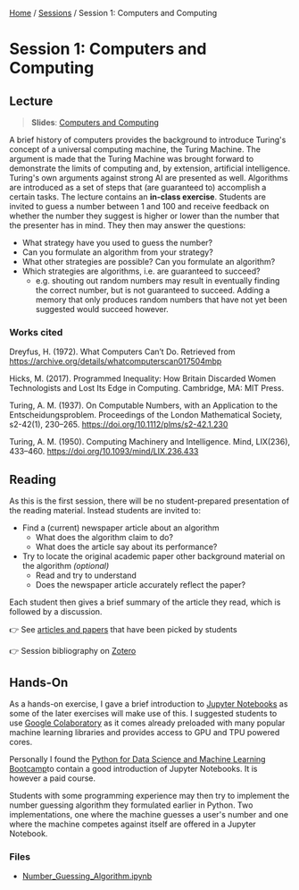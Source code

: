 [Home](../../README.md) / [Sessions](../README.md) / Session 1: Computers and Computing

# Session 1: Computers and Computing

## Lecture

> **Slides**: [Computers and Computing](lecture/slides_computers_and_computing.md)

A brief history of computers provides the background to introduce Turing's concept of a universal computing machine, the Turing Machine. The argument is made that the Turing Machine was brought forward to demonstrate the limits of computing and, by extension, artificial intelligence. Turing's own arguments against strong AI are presented as well.
Algorithms are introduced as a set of steps that (are guaranteed to) accomplish a certain tasks.
The lecture contains an **in-class exercise**. Students are invited to guess a number between 1 and 100 and receive feedback on whether the number they suggest is higher or lower than the number that the presenter has in mind. They then may answer the questions:
- What strategy have you used to guess the number?
- Can you formulate an algorithm from your strategy?
- What other strategies are possible? Can you formulate an algorithm?
- Which strategies are algorithms, i.e. are guaranteed to succeed?
	- e.g. shouting out random numbers may result in eventually finding the correct number, but is not guaranteed to succeed. Adding a memory that only produces random numbers that have not yet been suggested would succeed however.


### Works cited

Dreyfus, H. (1972). What Computers Can’t Do. Retrieved from https://archive.org/details/whatcomputerscan017504mbp

Hicks, M. (2017). Programmed Inequality: How Britain Discarded Women Technologists and Lost Its Edge in Computing. Cambridge, MA: MIT Press.

Turing, A. M. (1937). On Computable Numbers, with an Application to the Entscheidungsproblem. Proceedings of the London Mathematical Society, s2-42(1), 230–265. https://doi.org/10.1112/plms/s2-42.1.230

Turing, A. M. (1950). Computing Machinery and Intelligence. Mind, LIX(236), 433–460. https://doi.org/10.1093/mind/LIX.236.433

## Reading

As this is the first session, there will be no student-prepared presentation of the reading material. Instead students are invited to:
- Find a (current) newspaper article about an algorithm
	- What does the algorithm claim to do?
	- What does the article say about its performance?
- Try to locate the original academic paper other background material on the algorithm _(optional)_ 
	- Read and try to understand
	- Does the newspaper article accurately reflect the paper?

Each student then gives a brief summary of the article they read, which is followed by a discussion.

:point_right: See [articles and papers](reading/articles.md) that have been picked by students

:point_right: Session bibliography on [Zotero](https://www.zotero.org/groups/2422637/what_machines_cant_learn/items/tag/Computers%20and%20Computing)

## Hands-On
As a hands-on exercise, I gave a brief introduction to [Jupyter Notebooks](https://jupyter.org/) as some of the later exercises will make use of this. I suggested students to use [Google Colaboratory](https://colab.research.google.com/) as it comes already preloaded with many popular machine learning libraries and provides access to GPU and TPU powered cores.

Personally I found the [Python for Data Science and Machine Learning Bootcamp](https://www.udemy.com/course/python-for-data-science-and-machine-learning-bootcamp/)to contain a good introduction of Jupyter Notebooks. It is however a paid course.

Students with some programming experience may then try to implement the number guessing algorithm they formulated earlier in Python. Two implementations, one where the machine guesses a user's number and one where the machine competes against itself are offered in a Jupyter Notebook.

### Files
- [Number\_Guessing\_Algorithm.ipynb](./hands_on/Number_Guessing_Algorithm.ipynb)